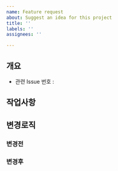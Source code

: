 ```yaml
---
name: Feature request
about: Suggest an idea for this project
title: ''
labels: ''
assignees: ''

---
```


## 개요
- 관련 Issue 번호 : 

## 작업사항

## 변경로직

### 변경전

### 변경후
